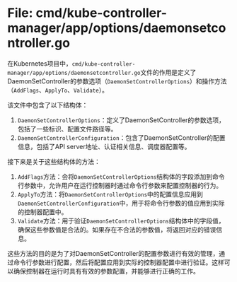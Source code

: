# File: cmd/kube-controller-manager/app/options/daemonsetcontroller.go

在Kubernetes项目中，`cmd/kube-controller-manager/app/options/daemonsetcontroller.go`文件的作用是定义了DaemonSetController的参数选项（`DaemonSetControllerOptions`）和操作方法（`AddFlags`、`ApplyTo`、`Validate`）。

该文件中包含了以下结构体：

1. `DaemonSetControllerOptions`：定义了DaemonSetController的参数选项，包括了一些标识、配置文件路径等。
2. `DaemonSetControllerConfiguration`：包含了DaemonSetController的配置信息，包括了API server地址、认证相关信息、调度器配置等。

接下来是关于这些结构体的方法：

1. `AddFlags`方法：会将`DaemonSetControllerOptions`结构体的字段添加到命令行参数中，允许用户在运行控制器时通过命令行参数来配置控制器的行为。
2. `ApplyTo`方法：将`DaemonSetControllerOptions`中的配置信息应用到`DaemonSetControllerConfiguration`中，用于将命令行参数的值应用到实际的控制器配置中。
3. `Validate`方法：用于验证`DaemonSetControllerOptions`结构体中的字段值，确保这些参数值是合法的。如果存在不合法的参数值，将返回对应的错误信息。

这些方法的目的是为了对DaemonSetController的配置参数进行有效的管理，通过命令行参数进行配置，然后将配置应用到实际的控制器配置中进行验证。这样可以确保控制器在运行时具有有效的参数配置，并能够进行正确的工作。


